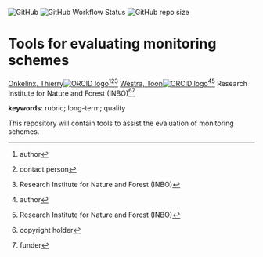<!-- badges: start -->
![GitHub](https://img.shields.io/github/license/meetnet-evaluatie)
![GitHub Workflow Status](https://img.shields.io/github/workflow/status/meetnet-evaluatie/check-project)
![GitHub repo size](https://img.shields.io/github/repo-size/meetnet-evaluatie)
<!-- badges: end -->

# Tools for evaluating monitoring schemes

[Onkelinx, Thierry![ORCID logo](https://info.orcid.org/wp-content/uploads/2019/11/orcid_16x16.png)](https://orcid.org/0000-0001-8804-4216)[^aut][^cre][^inbo.be]
[Westra, Toon![ORCID logo](https://info.orcid.org/wp-content/uploads/2019/11/orcid_16x16.png)](https://orcid.org/0000-0003-2478-9459)[^aut][^inbo.be]
Research Institute for Nature and Forest (INBO)[^cph][^fnd]

[^cph]: copyright holder
[^fnd]: funder
[^aut]: author
[^cre]: contact person
[^inbo.be]: Research Institute for Nature and Forest (INBO)

**keywords**: rubric; long-term; quality

<!-- version: 0.0 -->
<!-- community: inbo -->

<!-- description: start -->
This repository will contain tools to assist the evaluation of monitoring schemes.
<!-- description: end -->
